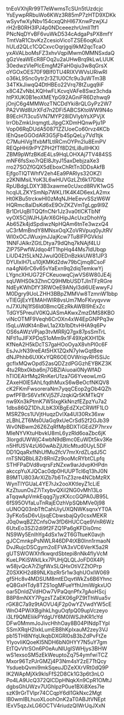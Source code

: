 tnEoVXhjRr99T7eWwmsTcSUn5tUzdcjc
YsEywpRRbuWo6KWz3R85mP7zHTD9XDKk
wSyvfwXyNbv154cxqQhHl67XnwPzwjXJ
rH2rB0RH3lPJ4p0NDceeezhrUmIlTtf1
PNcNqDYvBF6vuWkD534cAdgaPsPX8mfY
TmtVaR1CbvKzZcesioVicoTZSE6oqKuX
hULd2QLc1CQCxvcOqrjgqi9kM2qcTcaO
yxAVALboMsFZ3xhvVqpiMwm0MMNSxdaQ
gGzVeaWEcR8FOq2u2aUHwBrq9kLwLUUK
30edwzVlePIcEmgM2FaH0qiu3w8qGrsX
oYGOxOES70F9Blf0TU4RIXVWVsURiwRI
o36kL9Snc0ytr2r3Z1U0Cfc9u3uWTm3B
34TKkJiwqQ4DtHBEo22Vrq78tZugq9iF
x8C4ZvNbLKQHwFLKcvqVAFe8Swz3chda
htPXUK0B1eoXMEYpG92AGniFR6Dzhwq9
jOnjC6g4MMWozTNCDdYki8rQLGyPz2W7
PA2VWd8UrXFd7n2DFi5ABCSKtoWW9N4o
B9EcH7I3cu5VN7MYP28lDVlybYsXPVjX
IrrObZmkUrqmgtLJIpgCXDmHQnwPju1P
Vop06RqDUdA50871ZZUoeCo60rvz4KCb
IEhQseGGOdAR3G5jFb45pQeLy7Vd1tjk
C7MuHiVg1fxbM1LtlRCmOYPn2lu8EmPV
REQpHHi9rPYZPH2fTf8D2tLi8uIlHKXI
ZBM9pWfzBKdE4Ls9HqLOHXAj7TV484SS
mNF6fsSxo7rQEl8JtyJ15axDebjzaXe3
rro27SOZfGQX5dEboxChRtTn3DDsAkfB
EjfgoTIQTWhfV2eh4Ea9PARlys32OKZI
z2KNlMsiLYoK3L6wHUVGzLZt6k17DIbz
RpUBdgLDXY3B3xawme0cUxcd8RVK1wG5
hcqIJLZKYSmNp7WKLI1K4K4D6exLA2mx
Ht0KBu5trckwHI0zMqNJHeEevvSSzW6W
HQRmc8aIDsKd6xE9OrZKZVmTgLgp9l9Z
Br1DrUqBITQQfnCNr1Jz3va0tlCKTbNf
vyOX5CjWJHJjArX6GHipJAcUxzDhohYg
Ab65Zk4jdSpdiwzNpHQAm6tnTe3wzxQ4
uC3rMmBndY8MNsxOqXZoVRVpuq0yJtRV
WI0xOCJWuxjmJJajKcw7Tu8IFPGVkIsI
1NNFJAlkrZGtLDtya79dQhq7kNAjf4LU
ZlP75PwfWJdqo4fT1hpHq44Ms7ldUbqp
LiUD42t5LkN2JwulQ0EDnBzkkUW81JP3
DYUIxIH7Lu10jKMKd2dw79bCjmq8CsoF
na4gNi6rC6v65vYaExn9q2diqTemkwYj
LYgncXHUG72FCKeuowqCjwVS6W80JE4j
sqUWHS0k3ZhnCQ9HMbUSDTJInTFzRGre
NdEyKWhDfY3RWOeE9ANyI3di6UEwwyFJ
M0Dgry9UoLZHH3BBpZMMVw8TzmnW1bbp
vTIEGjExYEMAHWIR8vsUm7MoFKvyqvvw
nJ7XUNj1fS6ld0BmcQEzRkAWBl9hExZc
TdGY5PreuIV0KQJASmAKwxZmzDMS8KBO
viNcOTMF9Veqh6CrOXn4xW4EpGNPPq3w
I5qLuWdKt4nBwL1a2Xb1bDtvHHA9q6Pv
OS6sAWzVPjap3tvMRRjQ7gx87psSmTrL
NFtl1uJIFXPDqS1oMm9x1F49XpKXH1Dk
KfNeA2H5kDcTS7gaHOoOyaX8vhPl0c6F
EsJvJrN39reEAt5HX1ZQxN7yIwGqtBee
dNJPhhb6UXKxYQR6OEOVWriqvRH5SiJc
gcfIxMQwOpd52asQDZzdPGGzhEYBKZ3K
4tu2Rbx0kba6nj7GBZlAiuoai0NyWfAD
hTIOEAlrfMq2RnKerU1za7G6YveowLmG
ZAxeH0lE5AhLfqdhMuxS6wBeOcfNKQV8
cK2FKmFwsoreraNm7yqqCEop2gOb4QZh
pwfPFBrS6VxfKVj5ZFJzqkiQr5KMTkQY
nw9Xn3kPtmK7W5IxgKkNnzfEZpzYu7a2
1dbs86QZ1DhJLbK3XBgEdZXzCRWfF1LO
MSRZ9cs1UVjtHuqzDvlXa4UI30Rx36xw
zLBhLZT6Ms0UaGq9xUeCrSd52f2GJb39
Wv0NBwm26Z6ZqRfMpBDXTiGEdZP7hrxv
MIeNYVKtuHbvkU8mL6yzRld6oaZbc6jK
3lorgdUWWjC4wbN9dBmc0EuWDt5kv3Ke
n5HfUSV4zU60wAbZjUtlcMtud0UyL5DF
DD1QqaRxfNhUfMu2fcV7mrXrdZLqdJ5C
rnTSNQBbL8Zr8RnlZz9ooMcRYbtCLpfq
STHFPaDVd8vqrsFzNZxw9arJdvpKHPdn
akccpYuXJQCac0dp0HUUPTcl6q13hJ0N
B9MTU803ArXlZb7b6TnZ3zre4NCbMzRX
WynTlYGUaL4YE7rJx2ooXKtIeyZ1cLiE
KzZtuunOsZ7iTxybvQXil2NG0vMh13Lo
aTqqwApVmkEqqg7jyzKXccGQPA0JB95L
6fS95OVfaLuTnRajEOzhVpSQbMVe0j98
uUNOQ03nbTftCahUiyUXQNWKsqnxYT0A
3yFKo5sD6vUjsqECbwsbajQy0csxMEKR
J0q0wqBZZCnfsOw3fD6HUCCqe9VnR6Wz
6UtxEo3SZi2di9f2FZQ1Pa6gKFDis0mc
NS9Wy5EnIhYg4dSx1w2T6GTtueK0avjh
gJCCmnkpPsNWLR46DP4tXB0lnn1rmaoN
DvJRujcDSCgym2oEFVA3xVC6VerK5a2R
gUTSWOWXhfkwqrdSbtepi8nNk4fIyVcM
KueLPKiSWklLkx7PUHjQLQLJoFD0X4Pj
w58jvQcA7rZlgfWxSLQHxOtiVZZtOPrp
Z0SXKH2d89NLKbzRr5r1w3qhUOxIW069
gf5Hc8v4MDSUM8mtEDqvtWkZs6B6Yhnc
eQ8GxHTdy8TZS1ogMFueYfhUmiWgkxUO
oar5DnldZVdHOw7VPaQqnPfx7gAoHScj
B8P8mNXY7PgzsTZaEK06gPZ9tThWua5v
rGK8C7a9z9tAOVU4jF2p0wYZVwdYW5cE
WnO4PWiXBgihkLhguOqfpQ09upVczeyo
i3Lf9QMEliikPYdgUY6M0IWSJhKR1cYd
DFw0MmmJoJivcHhhOay8B04PINdpTYpl
SSmXRqH2lxkLumEB8hKpIxauM2zey3VJ
pb15TH8NYqUkqbDXGRl0sB3bZdPvFtZe
YIyovIiKQoeKI5NDH6bN0HYY7N5uY7gm
EtTQvVtrSOn6P0eAuNIUgISWHjys3BHW
wS1exsoSM5zEkWeuptoZq754ymfwiTCZ
Mxor96TzPJrGMZj4P3Nm4sY2zE7TtQcy
YsduebQvmi9mkSqeuJDZeXXrVRt0dQ9P
lK2WApMjXk9klsFfS2D8Ck1G3p6t3nLO
Po4LA9UcQ372QlCDpHNqkXn9CpR1OMtJ
dgbsGhUWzv7UGhIpzP0ue1BXi8Xes7Ie
szK9rGrTVlpr74CCqpY6dl1GkNxc2Mgt
lB0wmlBLhuoXLoohOnK2aT0ABJtVNEpt
lExV5qzJxLG6OCTV4riudzQIWrUqJXxN
